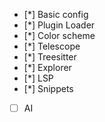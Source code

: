 
- [*] Basic config
- [*] Plugin Loader
- [*] Color scheme
- [*] Telescope
- [*] Treesitter
- [*] Explorer
- [*] LSP
- [*] Snippets
- [ ] AI

